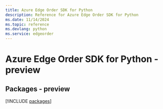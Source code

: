 ```yaml
---
title: Azure Edge Order SDK for Python
description: Reference for Azure Edge Order SDK for Python
ms.date: 11/14/2024
ms.topic: reference
ms.devlang: python
ms.service: edgeorder
---
```

# Azure Edge Order SDK for Python - preview
## Packages - preview
[!INCLUDE [packages](edge-order-index.md)]